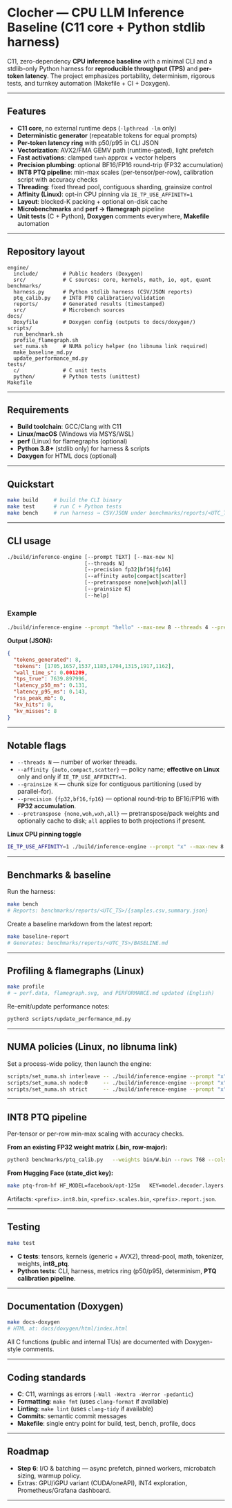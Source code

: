 # Clocher — CPU LLM Inference Baseline (C11 core + Python stdlib harness)

C11, zero-dependency **CPU inference baseline** with a minimal CLI and a stdlib-only Python harness for **reproducible throughput (TPS)** and **per-token latency**. The project emphasizes portability, determinism, rigorous tests, and turnkey automation (Makefile + CI + Doxygen).

---

## Features

- **C11 core**, no external runtime deps (`-lpthread -lm` only)
- **Deterministic generator** (repeatable tokens for equal prompts)
- **Per-token latency ring** with p50/p95 in CLI JSON
- **Vectorization**: AVX2/FMA GEMV path (runtime-gated), light prefetch
- **Fast activations**: clamped `tanh` approx + vector helpers
- **Precision plumbing**: optional BF16/FP16 round-trip (FP32 accumulation)
- **INT8 PTQ pipeline**: min-max scales (per-tensor/per-row), calibration script with accuracy checks
- **Threading**: fixed thread pool, contiguous sharding, grainsize control
- **Affinity (Linux)**: opt-in CPU pinning via `IE_TP_USE_AFFINITY=1`
- **Layout**: blocked-K packing + optional on-disk cache
- **Microbenchmarks** and **perf → flamegraph** pipeline
- **Unit tests** (C + Python), **Doxygen** comments everywhere, **Makefile** automation

---

## Repository layout

```
engine/
  include/        # Public headers (Doxygen)
  src/            # C sources: core, kernels, math, io, opt, quant
benchmarks/
  harness.py      # Python stdlib harness (CSV/JSON reports)
  ptq_calib.py    # INT8 PTQ calibration/validation
  reports/        # Generated results (timestamped)
  src/            # Microbench sources
docs/
  Doxyfile        # Doxygen config (outputs to docs/doxygen/)
scripts/
  run_benchmark.sh
  profile_flamegraph.sh
  set_numa.sh     # NUMA policy helper (no libnuma link required)
  make_baseline_md.py
  update_performance_md.py
tests/
  c/              # C unit tests
  python/         # Python tests (unittest)
Makefile
```

---

## Requirements

- **Build toolchain**: GCC/Clang with C11
- **Linux/macOS** (Windows via MSYS/WSL)
- **perf** (Linux) for flamegraphs (optional)
- **Python 3.8+** (stdlib only) for harness & scripts
- **Doxygen** for HTML docs (optional)

---

## Quickstart

```bash
make build     # build the CLI binary
make test      # run C + Python tests
make bench     # run harness → CSV/JSON under benchmarks/reports/<UTC_TS>/
```

---

## CLI usage

```bash
./build/inference-engine [--prompt TEXT] [--max-new N]
                         [--threads N]
                         [--precision fp32|bf16|fp16]
                         [--affinity auto|compact|scatter]
                         [--pretranspose none|woh|wxh|all]
                         [--grainsize K]
                         [--help]
```

### Example

```bash
./build/inference-engine --prompt "hello" --max-new 8 --threads 4 --precision fp32
```

**Output (JSON):**
```json
{
  "tokens_generated": 8,
  "tokens": [1705,1657,1537,1183,1704,1315,1917,1162],
  "wall_time_s": 0.001209,
  "tps_true": 7639.897996,
  "latency_p50_ms": 0.131,
  "latency_p95_ms": 0.143,
  "rss_peak_mb": 0,
  "kv_hits": 0,
  "kv_misses": 8
}
```

---

## Notable flags

- `--threads N` — number of worker threads.
- `--affinity {auto,compact,scatter}` — policy name; **effective on Linux** only and only if `IE_TP_USE_AFFINITY=1`.
- `--grainsize K` — chunk size for contiguous partitioning (used by parallel-for).
- `--precision {fp32,bf16,fp16}` — optional round-trip to BF16/FP16 with **FP32 accumulation**.
- `--pretranspose {none,woh,wxh,all}` — pretranspose/pack weights and optionally cache to disk; `all` applies to both projections if present.

**Linux CPU pinning toggle**
```bash
IE_TP_USE_AFFINITY=1 ./build/inference-engine --prompt "x" --max-new 8 --threads 4 --affinity scatter
```

---

## Benchmarks & baseline

Run the harness:

```bash
make bench
# Reports: benchmarks/reports/<UTC_TS>/{samples.csv,summary.json}
```

Create a baseline markdown from the latest report:

```bash
make baseline-report
# Generates: benchmarks/reports/<UTC_TS>/BASELINE.md
```

---

## Profiling & flamegraphs (Linux)

```bash
make profile
# → perf.data, flamegraph.svg, and PERFORMANCE.md updated (English)
```

Re-emit/update performance notes:

```bash
python3 scripts/update_performance_md.py
```

---

## NUMA policies (Linux, no libnuma link)

Set a process-wide policy, then launch the engine:

```bash
scripts/set_numa.sh interleave -- ./build/inference-engine --prompt "x" --max-new 8
scripts/set_numa.sh node:0     -- ./build/inference-engine --prompt "x" --max-new 8
scripts/set_numa.sh strict     -- ./build/inference-engine --prompt "x" --max-new 8
```

---

## INT8 PTQ pipeline

Per-tensor or per-row min-max scaling with accuracy checks.

**From an existing FP32 weight matrix (.bin, row-major):**
```bash
python3 benchmarks/ptq_calib.py   --weights bin/W.bin --rows 768 --cols 768   --mode per_row --out-prefix out/W_int8 --accuracy-threshold 0.995
```

**From Hugging Face (state_dict key):**
```bash
make ptq-from-hf HF_MODEL=facebook/opt-125m   KEY=model.decoder.layers.0.self_attn.q_proj.weight   OUT_PREFIX=out/qproj_int8
```

Artifacts: `<prefix>.int8.bin`, `<prefix>.scales.bin`, `<prefix>.report.json`.

---

## Testing

```bash
make test
```

- **C tests**: tensors, kernels (generic + AVX2), thread-pool, math, tokenizer, weights, **int8_ptq**.
- **Python tests**: CLI, harness, metrics ring (p50/p95), determinism, **PTQ calibration pipeline**.

---

## Documentation (Doxygen)

```bash
make docs-doxygen
# HTML at: docs/doxygen/html/index.html
```

All C functions (public and internal TUs) are documented with Doxygen-style comments.

---

## Coding standards

- **C**: C11, warnings as errors (`-Wall -Wextra -Werror -pedantic`)
- **Formatting**: `make fmt` (uses `clang-format` if available)
- **Linting**: `make lint` (uses `clang-tidy` if available)
- **Commits**: semantic commit messages
- **Makefile**: single entry point for build, test, bench, profile, docs

---

## Roadmap

- **Step 6**: I/O & batching — async prefetch, pinned workers, microbatch sizing, warmup policy.
- Extras: GPU/iGPU variant (CUDA/oneAPI), INT4 exploration, Prometheus/Grafana dashboard.

---
